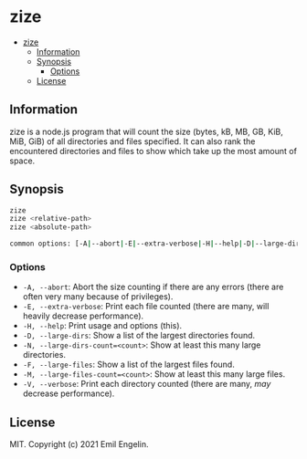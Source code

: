 # zize
- [zize](#zize)
  - [Information](#information)
  - [Synopsis](#synopsis)
    - [Options](#options)
  - [License](#license)

## Information
zize is a node.js program that will count the size (bytes, kB, MB, GB, KiB, MiB, GiB) of all directories and files specified.
It can also rank the encountered directories and files to show which take up the most amount of space.

## Synopsis
```bash
zize
zize <relative-path>
zize <absolute-path>

common options: [-A|--abort|-E|--extra-verbose|-H|--help|-D|--large-dirs|-N|--large-dirs-count=<count>|-F|--large-files|-M|--large-files-count=<count>|-V|--verbose]
```
### Options
* `-A, --abort`: Abort the size counting if there are any errors (there are often very many because of privileges).
* `-E, --extra-verbose`: Print each file counted (there are many, will heavily decrease performance).
* `-H, --help`: Print usage and options (this).
* `-D, --large-dirs`: Show a list of the largest directories found.
* `-N, --large-dirs-count=<count>`: Show at least this many large directories.
* `-F, --large-files`: Show a list of the largest files found.
* `-M, --large-files-count=<count>`: Show at least this many large files.
* `-V, --verbose`: Print each directory counted (there are many, *may* decrease performance).

## License
MIT. Copyright (c) 2021 Emil Engelin.
